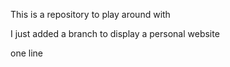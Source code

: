 This is a repository to play around with

I just added a branch to display a personal website

one line